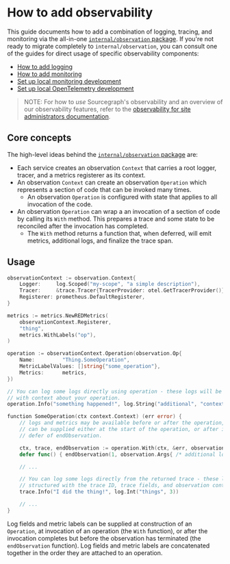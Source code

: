 # How to add observability

This guide documents how to add a combination of logging, tracing, and monitoring via the all-in-one [`internal/observation` package](https://sourcegraph.com/github.com/sourcegraph/sourcegraph/-/tree/internal/observation).
If you're not ready to migrate completely to `internal/observation`, you can consult one of the guides for direct usage of specific observability components:

- [How to add logging](add_logging.md)
- [How to add monitoring](add_monitoring.md)
- [Set up local monitoring development](monitoring_local_dev.md)
- [Set up local OpenTelemetry development](otel_local_dev.md)

> NOTE: For how to *use* Sourcegraph's observability and an overview of our observability features, refer to the [observability for site administrators documentation](../../admin/observability/index.md).

## Core concepts

The high-level ideas behind the [`internal/observation` package](https://sourcegraph.com/github.com/sourcegraph/sourcegraph/-/tree/internal/observation) are:

- Each service creates an observation `Context` that carries a root logger, tracer, and a metrics registerer as its context.
- An observation `Context` can create an observation `Operation` which represents a section of code that can be invoked many times.
  - An observation `Operation` is configured with state that applies to all invocation of the code.
- An observation `Operation` can wrap a an invocation of a section of code by calling its `With` method. This prepares a trace and some state to be reconciled after the invocation has completed.
  - The `With` method returns a function that, when deferred, will emit metrics, additional logs, and finalize the trace span.

## Usage

```go
observationContext := observation.Context{
    Logger:     log.Scoped("my-scope", "a simple description"),
    Tracer:     &trace.Tracer{TracerProvider: otel.GetTracerProvider()},
    Registerer: prometheus.DefaultRegisterer,
}

metrics := metrics.NewREDMetrics(
    observationContext.Registerer,
    "thing",
    metrics.WithLabels("op"),
)

operation := observationContext.Operation(observation.Op{
    Name:         "Thing.SomeOperation",
    MetricLabelValues: []string{"some_operation"},
    Metrics:      metrics,
})

// You can log some logs directly using operation - these logs will be structured
// with context about your operation.
operation.Info("something happened!", log.String("additional", "context"))

function SomeOperation(ctx context.Context) (err error) {
    // logs and metrics may be available before or after the operation, so they
    // can be supplied either at the start of the operation, or after in the
    // defer of endObservation.

    ctx, trace, endObservation := operation.With(ctx, &err, observation.Args{ /* logs and metrics */ })
    defer func() { endObservation(1, observation.Args{ /* additional logs and metrics */ }) }()

    // ...

    // You can log some logs directly from the returned trace - these logs will be
    // structured with the trace ID, trace fields, and observation context.
    trace.Info("I did the thing!", log.Int("things", 3))

    // ...
}
```

Log fields and metric labels can be supplied at construction of an `Operation`, at invocation of an operation (the `With` function), or after the invocation completes but before the observation has terminated (the `endObservation` function). Log fields and metric labels are concatenated together in the order they are attached to an operation.
